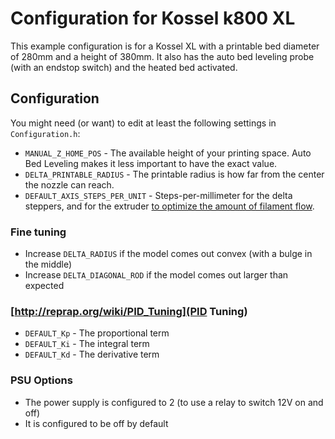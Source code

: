 # Configuration for Kossel k800 XL
This example configuration is for a Kossel XL with a printable bed diameter of 280mm and a height of 380mm. It also has the auto bed leveling probe (with an endstop switch) and the heated bed activated.

## Configuration
You might need (or want) to edit at least the following settings in `Configuration.h`:
* `MANUAL_Z_HOME_POS` - The available height of your printing space. Auto Bed Leveling makes it less important to have the exact value.
* `DELTA_PRINTABLE_RADIUS` - The printable radius is how far from the center the nozzle can reach.
* `DEFAULT_AXIS_STEPS_PER_UNIT` - Steps-per-millimeter for the delta steppers, and for the extruder [to optimize the amount of filament flow](http://zennmaster.com/makingstuff/reprap-101-calibrating-your-extruder-part-1-e-steps).

### Fine tuning
* Increase `DELTA_RADIUS` if the model comes out convex (with a bulge in the middle)
* Increase `DELTA_DIAGONAL_ROD` if the model comes out larger than expected

### [http://reprap.org/wiki/PID_Tuning](PID Tuning)
* `DEFAULT_Kp` - The proportional term
* `DEFAULT_Ki` - The integral term
* `DEFAULT_Kd` - The derivative term

### PSU Options
* The power supply is configured to 2 (to use a relay to switch 12V on and off)
* It is configured to be off by default
